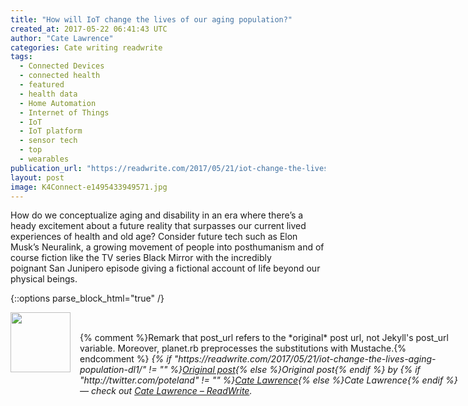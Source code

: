 ```yaml
---
title: "How will IoT change the lives of our aging population?"
created_at: 2017-05-22 06:41:43 UTC
author: "Cate Lawrence"
categories: Cate writing readwrite
tags: 
  - Connected Devices
  - connected health
  - featured
  - health data
  - Home Automation
  - Internet of Things
  - IoT
  - IoT platform
  - sensor tech
  - top
  - wearables
publication_url: "https://readwrite.com/2017/05/21/iot-change-the-lives-aging-population-dl1/"
layout: post
image: K4Connect-e1495433949571.jpg
---
```

How do we conceptualize aging and disability in an era where there’s a heady excitement about a future reality that surpasses our current lived experiences of health&nbsp;and old age? Consider future tech such as Elon Musk’s Neuralink, a growing movement of people into posthumanism and of course fiction like the TV series Black Mirror with the incredibly poignant&nbsp;San Junipero&nbsp;episode giving a fictional account of life beyond our physical beings.


{::options parse_block_html="true" /}
<div class="author">
   <img src="http://www.rss-specifications.com/rss-spec-rss.gif" style="width: 96px; height: 96;">
   <span style="position: absolute; padding: 32px 15px;">{% comment %}Remark that post_url refers to the *original* post url, not Jekyll's post_url variable. Moreover, planet.rb preprocesses the substitutions with Mustache.{% endcomment %}
      <i>{% if "https://readwrite.com/2017/05/21/iot-change-the-lives-aging-population-dl1/" != "" %}<a href="https://readwrite.com/2017/05/21/iot-change-the-lives-aging-population-dl1/">Original post</a>{% else %}Original post{% endif %} by {% if "http://twitter.com/poteland" != "" %}<a href="http://twitter.com/poteland">Cate Lawrence</a>{% else %}Cate Lawrence{% endif %} &mdash; check out <a href="https://readwrite.com">Cate Lawrence – ReadWrite</a>.</i>
  </span>
</div>
